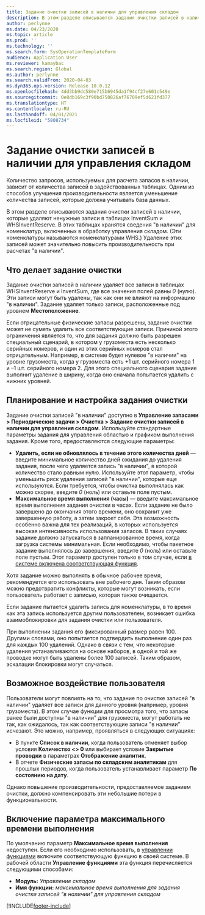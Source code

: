 ```yaml
---
title: Задание очистки записей в наличии для управления складом
description: В этом разделе описываются задания очистки записей в наличии, которые помогают повысить производительность системы, определяя и удаляя связанные, но ненужные записи.
author: perlynne
ms.date: 04/23/2020
ms.topic: article
ms.prod: ''
ms.technology: ''
ms.search.form: SysOperationTemplateForm
audience: Application User
ms.reviewer: kamaybac
ms.search.region: Global
ms.author: perlynne
ms.search.validFrom: 2020-04-03
ms.dyn365.ops.version: Release 10.0.12
ms.openlocfilehash: 4dd3bb9dc580e715b6945da1f94cf27e601c549e
ms.sourcegitcommit: 0e8db169c3f90bd750826af76709ef5d621fd377
ms.translationtype: HT
ms.contentlocale: ru-RU
ms.lasthandoff: 04/01/2021
ms.locfileid: "5808734"
---
```

# <a name="warehouse-management-on-hand-entries-cleanup-job"></a>Задание очистки записей в наличии для управления складом

Количество запросов, используемых для расчета запасов в наличии, зависит от количества записей в задействованных таблицах. Одним из способов улучшения производительности является уменьшение количества записей, которые должна учитывать база данных.

В этом разделе описываются задания очистки записей в наличии, которые удаляют ненужные записи в таблицах InventSum и WHSInventReserve. В этих таблицах хранятся сведения "в наличии" для номенклатур, включенных в обработку управления складом. (Эти номенклатуры называются номенклатурами WHS.) Удаление этих записей может значительно повысить производительность при расчетах "в наличии".

## <a name="what-the-cleanup-job-does"></a>Что делает задание очистки

Задание очистки записей в наличии удаляет все записи в таблицах WHSInventReserve и InventSum, где все значения полей равны *0* (нулю). Эти записи могут быть удалены, так как они не влияют на информацию "в наличии". Задание удаляет только записи, расположенные под уровнем **Местоположение**.

Если отрицательные физические запасы разрешены, задание очистки может не суметь удалить все соответствующие записи. Причиной этого ограничения является то, что для задания должно быть разрешен специальный сценарий, в котором у грузоместа есть несколько серийных номеров, и один из этих серийных номеров стал отрицательным. Например, в системе будет нулевое "в наличии" на уровне грузоместа, когда у грузоместа есть +1 шт. серийного номера 1 и –1 шт. серийного номера 2. Для этого специального сценария задание выполнит удаление в ширину, когда оно сначала попытается удалить с нижних уровней.

## <a name="schedule-and-configure-the-cleanup-job"></a>Планирование и настройка задания очистки

Задание очистки записей "в наличии" доступно в **Управление запасами \> Периодические задачи \> Очистка \> Задание очистки записей в наличии для управления складом**. Используйте стандартные параметры задания для управления областью и графиком выполнения задания. Кроме того, предоставляются следующие параметры:

- **Удалить, если не обновлялось в течение этого количества дней** — введите минимальное количество дней ожидания до удаления задания, после чего удаляется запись "в наличии", в которой количество стало равным нулю. Используйте этот параметр, чтобы уменьшить риск удаления записей "в наличии", которые еще используются. Если требуется, чтобы очистка выполнялась как можно скорее, введите *0* (ноль) или оставьте поле пустым.
- **Максимальное время выполнения (часы)** — введите максимальное время выполнения задания очистки в часах. Если задание не было завершено до окончания этого времени, оно сохранит уже завершенную работу, а затем закроет себя. Эта возможность особенно важна для тех реализаций, в которых используется высокая интенсивность использования запасов. В таких случаях задание должно запускаться в запланированное время, когда загрузка системы минимальная. Если необходимо, чтобы пакетное задание выполнялось до завершения, введите *0* (ноль) или оставьте поле пустым. Этот параметр доступен только в том случае, если [в системе включена соответствующая функция](#max-execution-time).

Хотя задание можно выполнять в обычное рабочее время, рекомендуется его использовать вне рабочего дня. Таким образом можно предотвратить конфликты, которые могут возникать, если пользователь работает с записью, которая также очищается.

Если задание пытается удалить запись для номенклатуры, в то время как эта запись используется другим пользователем, возникает ошибка взаимоблокировки для задания очистки или пользователя.

При выполнении задания его фиксированный размер равен 100. Другими словами, оно попытается подтвердить выполнение один раз для каждых 100 удалений. Однако в связи с тем, что некоторые удаления устанавливаются на основе наборов, в одной и той же проводке могут быть удалены более 100 записей. Таким образом, эскалации блокировки могут случаться.

## <a name="possible-user-impact"></a>Возможное воздействие пользователя

Пользователи могут повлиять на то, что задание по очистке записей "в наличии" удаляет все записи для данного уровня (например, уровня грузоместа). В этом случае функции для просмотра того, что запасы ранее были доступны "в наличии" для грузоместа, могут работать не так, как ожидалось, так как соответствующие записи "в наличии" исчезают. Это можно, например, проявляться в следующих ситуациях:

- В пункте **Список в наличии**, когда пользователь отменяет выбор условия **Количество \<\> 0** или выбирает условие **Закрытые проводки** в параметрах **Отображение аналитик**.
- В отчете **Физические запасы по складским аналитикам** для прошлых периодов, когда пользователь устанавливает параметр **По состоянию на дату**.

Однако повышение производительности, предоставляемое заданием очистки, должно компенсировать эти небольшие потери в функциональности.

## <a name="make-the-maximum-execution-time-setting-available"></a><a name="max-execution-time"></a>Включение параметра максимального времени выполнения

По умолчанию параметр **Максимальное время выполнения** недоступен. Если его необходимо использовать, в [управлении функциями](../../fin-ops-core/fin-ops/get-started/feature-management/feature-management-overview.md) включите соответствующую функцию в своей системе. В рабочей области **Управление функциями** эта функция перечисляется следующими способами:

- **Модуль:** *Управление складом*
- **Имя функции:** *максимальное время выполнения для задания очистки записей "в наличии" для управления складом*


[!INCLUDE[footer-include](../../includes/footer-banner.md)]